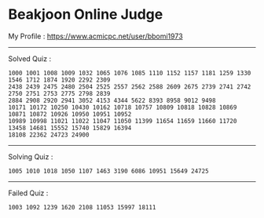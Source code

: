 # Beakjoon Online Judge

My Profile : https://www.acmicpc.net/user/bbomi1973

---

Solved Quiz : 
```
1000 1001 1008 1009 1032 1065 1076 1085 1110 1152 1157 1181 1259 1330 1546 1712 1874 1920 2292 2309
2438 2439 2475 2480 2504 2525 2557 2562 2588 2609 2675 2739 2741 2742 2750 2751 2753 2775 2798 2839
2884 2908 2920 2941 3052 4153 4344 5622 8393 8958 9012 9498 
10171 10172 10250 10430 10162 10718 10757 10809 10818 10828 10869 10871 10872 10926 10950 10951 10952
10989 10998 11021 11022 11047 11050 11399 11654 11659 11660 11720 13458 14681 15552 15740 15829 16394
18108 22362 24723 24900
```

---

Solving Quiz :
```
1005 1010 1018 1050 1107 1463 3190 6086 10951 15649 24725
```

---

Failed Quiz :
```
1003 1092 1239 1620 2108 11053 15997 18111
```